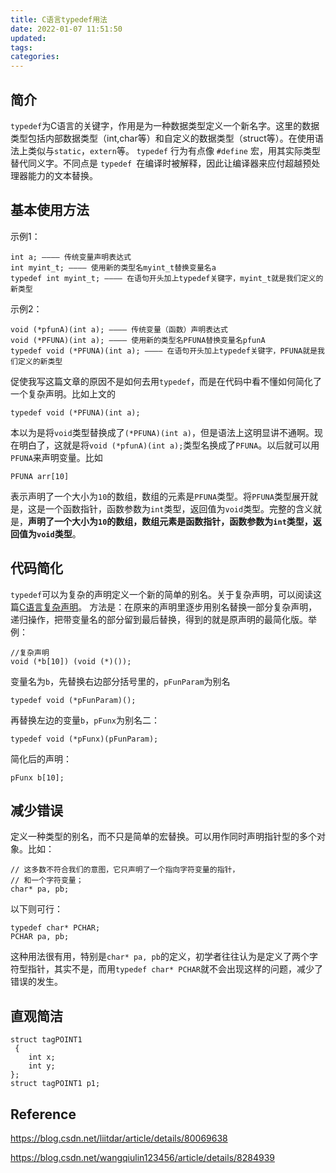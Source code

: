 ```yaml
---
title: C语言typedef用法
date: 2022-01-07 11:51:50
updated:
tags:
categories:
---
```

## 简介
`typedef`为C语言的关键字，作用是为一种数据类型定义一个新名字。这里的数据类型包括内部数据类型（int,char等）和自定义的数据类型（struct等）。在使用语法上类似与`static`，`extern`等。
`typedef` 行为有点像 `#define` 宏，用其实际类型替代同义字。不同点是 `typedef `在编译时被解释，因此让编译器来应付超越预处理器能力的文本替换。




## 基本使用方法

示例1：
```
int a; ———— 传统变量声明表达式
int myint_t; ———— 使用新的类型名myint_t替换变量名a
typedef int myint_t; ———— 在语句开头加上typedef关键字，myint_t就是我们定义的新类型
```
示例2：
```
void (*pfunA)(int a); ———— 传统变量（函数）声明表达式
void (*PFUNA)(int a); ———— 使用新的类型名PFUNA替换变量名pfunA
typedef void (*PFUNA)(int a); ———— 在语句开头加上typedef关键字，PFUNA就是我们定义的新类型
```

促使我写这篇文章的原因不是如何去用`typedef`，而是在代码中看不懂如何简化了一个复杂声明。比如上文的
```
typedef void (*PFUNA)(int a);
```
本以为是将`void`类型替换成了`(*PFUNA)(int a)`，但是语法上这明显讲不通啊。现在明白了，这就是将`void (*pfunA)(int a);`类型名换成了`PFUNA`。以后就可以用`PFUNA`来声明变量。比如
```
PFUNA arr[10]
```
表示声明了一个大小为`10`的数组，数组的元素是`PFUNA`类型。将`PFUNA`类型展开就是，这是一个函数指针，函数参数为`int`类型，返回值为`void`类型。完整的含义就是，**声明了一个大小为`10`的数组，数组元素是函数指针，函数参数为`int`类型，返回值为`void`类型**。

## 代码简化
`typedef`可以为复杂的声明定义一个新的简单的别名。关于复杂声明，可以阅读这篇[C语言复杂声明](https://dunky-z.github.io/2021/10/22/C%E8%AF%AD%E8%A8%80%E5%A4%8D%E6%9D%82%E5%A3%B0%E6%98%8E/)。
方法是：在原来的声明里逐步用别名替换一部分复杂声明，递归操作，把带变量名的部分留到最后替换，得到的就是原声明的最简化版。举例： 
```
//复杂声明
void (*b[10]) (void (*)());
```
变量名为`b`，先替换右边部分括号里的，`pFunParam`为别名
```
typedef void (*pFunParam)();
```
再替换左边的变量`b`，`pFunx`为别名二：
```
typedef void (*pFunx)(pFunParam);
```
简化后的声明：
```
pFunx b[10];
```

## 减少错误

定义一种类型的别名，而不只是简单的宏替换。可以用作同时声明指针型的多个对象。比如：
```
// 这多数不符合我们的意图，它只声明了一个指向字符变量的指针，
// 和一个字符变量；
char* pa, pb;
```
以下则可行：
```
typedef char* PCHAR;
PCHAR pa, pb;  
```
这种用法很有用，特别是`char* pa, pb`的定义，初学者往往认为是定义了两个字符型指针，其实不是，而用`typedef char* PCHAR`就不会出现这样的问题，减少了错误的发生。

## 直观简洁
```
struct tagPOINT1
 {
    int x;
    int y; 
};
struct tagPOINT1 p1;
```
## Reference
https://blog.csdn.net/liitdar/article/details/80069638

https://blog.csdn.net/wangqiulin123456/article/details/8284939